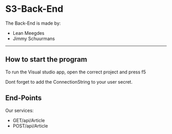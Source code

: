 # S3-Back-End

The Back-End is made by:
- Lean Meegdes
- Jimmy Schuurmans


-----------------------------------------------------------------

## How to start the program

To run the Visual studio app, open the correct project and press f5

Dont forget to add the ConnectionString to your user secret.


## End-Points

Our services:
- GET/api/Article
- POST/api/Article